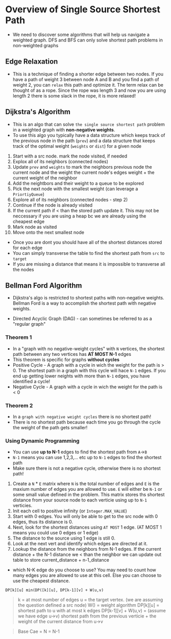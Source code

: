 # Overview of Single Source Shortest Path

- We need to discover some algorithms that will help us navigate a weighted graph. DFS and BFS can only solve shortest path problems in non-weighted graphs

## Edge Relaxation

- This is a technique of finding a shorter edge between two nodes. If you have a path of weight 3 between node A and B and you find a path of weight 2, you can `relax` this path and optimize it. The term relax can be thought of as a rope. Since the rope was length 3 and now you are using length 2 there is some slack in the rope, it is more relaxed!

## Dijkstra's Algorithm

- This is an algo that can solve `the single source shortest path` problem in a weighted graph with **non-negative weights**.
- To use this algo you typically have a data structure which keeps track of the previous node in the path (`prev`)  and a data structure that keeps track of the optimal weight (`weights` or `dist`) for a given node

1. Start with a src node. mark the node visited, if needed
2. Explox all of its neighbors (connected nodes)
3. Update `prev` and `weights` to mark the neighbors previous node the current node and the weight the current node's edges weight + the current weight of the neighbor
4. Add the neightbors and their weight to a queue to be explored
5. Pick the next node with the smallest weight (can leverage a `PriortiyQueue`)
6. Explore all of its neighbors (connected nodes - step 2)
7. Continue if the node is already visited
8. If the current path if < than the stored path update it. This may not be neccessary if you are using a heap bc we are already using the cheapest edge
9. Mark node as visited
10. Move onto the next smallest node

- Once you are dont you should have all of the shortest distances stored for each edge
- You can simply transverse the table to find the shortest path from `src` to `target`
- If you are missing a distance that means it is impossible to transverse all the nodes

## Bellman Ford Algorithm
- Dijkstra's algo is restricted to shortest paths with non-negative weights. Bellman Ford is a way to accomplish the shortest path with negative weights.

- Directed Acyclic Graph (DAG) - can sometimes be referred to as a "regular graph"

### Theorem 1
- In a "graph with no negative-weight cycles" with `N` vertices,  the shortest path between any two vertices has **AT MOST N-1** edges
- This theorem is specific for graphs **without cycles**
- Positive Cycle - A graph with a cycle in wich the weight for the path is > 0. The shortest path in a graph with this cycle will hace `N-1` edges. If you end up getting lower neights with more than `N-1` edges, you have identified a cycle!
- Negative Cycle - A graph with a cycle in wich the weight for the path is < 0

### Theorem 2
- In a `graph with negative weight cycles` there is no shortest path!
- There is no shortest path because each time you go through the cycle the weight of the path gets smaller!

### Using Dynamic Programming
- You can use **up to N-1** edges to find the shortest path from `A`->`B`
- `N-1` means you can use 1,2,3,... etc up to `N-1` edges to find the shortest path
- Make sure there is not a negative cycle, otherwise there is no shortest path!

1. Create a `N` * `E` matrix where `N` is the total number of edges and `E` is the maxium number of edges you are allowed to use. `E` will either be `N-1` or some small value defined in the problem. This matrix stores ths shortest distance from your source node to each verticie using up to `N-1` verticies.
2. Init each cell to positive infinity (or `Integer.MAX_VALUE`)
3. Start with 0 edges. You will only be able to get to the src node with 0 edges, thus its distance is 0. 
4. Next, look for the shortest distances using `AT MOST` 1 edge. (AT MOST 1 means you could use 0 edges or 1 edge)
5. The distance to the source using 1 edge is still 0. 
6. Look at the next vert and identify which edges are directed at it. 
7. Lookup the distance from the neighbors from N-1 edges. If the current distance + the N-1 distance we < than the neighbor we can update out table to store current_distance + n-1_distance
- which N-K edge do you choose to use? You may need to count how many edges you are allowed to use at this cell. Else you can choose to use the cheapest distance. 

`DP[k][u] min(DP([k][u], DP[k-1][v] + W(u,v)`
> k = at most number of edges
> u = the target vertex. (we are assuming the question defined a src node)
> W() = weight algorithm
> DP[k][u] = shortest path to u with at most k edges
> DP[k-1][v] + W(u,v) = (assume we have edge u->v) shortest path from the previous verticie + the weight of the current distance from u->v

> Base Cae = N = N-1